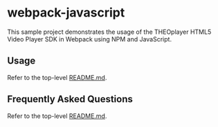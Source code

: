 # webpack-javascript

This sample project demonstrates the usage of the THEOplayer HTML5 Video Player SDK in Webpack using NPM and JavaScript.

## Usage

Refer to the top-level [README.md](../../README.md).

## Frequently Asked Questions

Refer to the top-level [README.md](../../README.md).